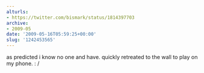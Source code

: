 ```yaml
---
alturls:
- https://twitter.com/bismark/status/1814397703
archive:
- 2009-05
date: '2009-05-16T05:59:25+00:00'
slug: '1242453565'
---
```


as predicted i know no one and have. quickly retreated to the wall to play on my phone. : /

